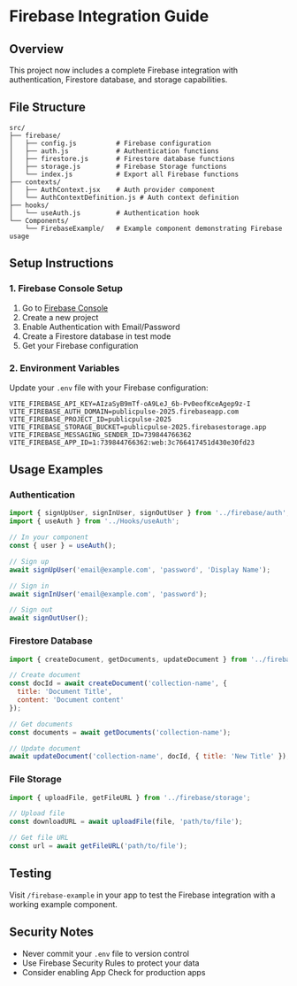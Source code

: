 # Firebase Integration Guide

## Overview
This project now includes a complete Firebase integration with authentication, Firestore database, and storage capabilities.

## File Structure

```
src/
├── firebase/
│   ├── config.js          # Firebase configuration
│   ├── auth.js            # Authentication functions
│   ├── firestore.js       # Firestore database functions
│   ├── storage.js         # Firebase Storage functions
│   └── index.js           # Export all Firebase functions
├── contexts/
│   ├── AuthContext.jsx    # Auth provider component
│   └── AuthContextDefinition.js # Auth context definition
├── hooks/
│   └── useAuth.js         # Authentication hook
└── Components/
    └── FirebaseExample/   # Example component demonstrating Firebase usage
```

## Setup Instructions

### 1. Firebase Console Setup
1. Go to [Firebase Console](https://console.firebase.google.com/)
2. Create a new project
3. Enable Authentication with Email/Password
4. Create a Firestore database in test mode
5. Get your Firebase configuration

### 2. Environment Variables
Update your `.env` file with your Firebase configuration:

```env
VITE_FIREBASE_API_KEY=AIzaSyB9mTf-oA9LeJ_6b-Pv0eofKceAgep9z-I
VITE_FIREBASE_AUTH_DOMAIN=publicpulse-2025.firebaseapp.com
VITE_FIREBASE_PROJECT_ID=publicpulse-2025
VITE_FIREBASE_STORAGE_BUCKET=publicpulse-2025.firebasestorage.app
VITE_FIREBASE_MESSAGING_SENDER_ID=739844766362
VITE_FIREBASE_APP_ID=1:739844766362:web:3c766417451d430e30fd23

```

## Usage Examples

### Authentication
```javascript
import { signUpUser, signInUser, signOutUser } from '../firebase/auth';
import { useAuth } from '../Hooks/useAuth';

// In your component
const { user } = useAuth();

// Sign up
await signUpUser('email@example.com', 'password', 'Display Name');

// Sign in
await signInUser('email@example.com', 'password');

// Sign out
await signOutUser();
```

### Firestore Database
```javascript
import { createDocument, getDocuments, updateDocument } from '../firebase/firestore';

// Create document
const docId = await createDocument('collection-name', {
  title: 'Document Title',
  content: 'Document content'
});

// Get documents
const documents = await getDocuments('collection-name');

// Update document
await updateDocument('collection-name', docId, { title: 'New Title' });
```

### File Storage
```javascript
import { uploadFile, getFileURL } from '../firebase/storage';

// Upload file
const downloadURL = await uploadFile(file, 'path/to/file');

// Get file URL
const url = await getFileURL('path/to/file');
```

## Testing
Visit `/firebase-example` in your app to test the Firebase integration with a working example component.

## Security Notes
- Never commit your `.env` file to version control
- Use Firebase Security Rules to protect your data
- Consider enabling App Check for production apps
